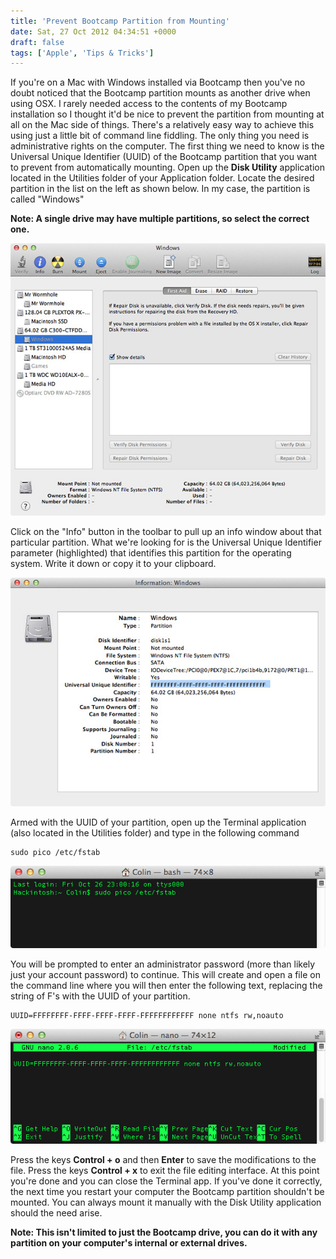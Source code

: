 ```yaml
---
title: 'Prevent Bootcamp Partition from Mounting'
date: Sat, 27 Oct 2012 04:34:51 +0000
draft: false
tags: ['Apple', 'Tips & Tricks']
---
```


If you're on a Mac with Windows installed via Bootcamp then you've no doubt noticed that the Bootcamp partition mounts as another drive when using OSX. I rarely needed access to the contents of my Bootcamp installation so I thought it'd be nice to prevent the partition from mounting at all on the Mac side of things. There's a relatively easy way to achieve this using just a little bit of command line fiddling. The only thing you need is administrative rights on the computer. The first thing we need to know is the Universal Unique Identifier (UUID) of the Bootcamp partition that you want to prevent from automatically mounting. Open up the **Disk Utility** application located in the Utilities folder of your Application folder. Locate the desired partition in the list on the left as shown below. In my case, the partition is called "Windows"

**Note: A single drive may have multiple partitions, so select the correct one.**

![Disk Utility Partition Select](PartitionSelect.jpg)

Click on the "Info" button in the toolbar to pull up an info window about that particular partition. What we're looking for is the Universal Unique Identifier parameter (highlighted) that identifies this partition for the operating system. Write it down or copy it to your clipboard.

![Disk Utility Info Window](InfoWindow.jpg)

Armed with the UUID of your partition, open up the Terminal application (also located in the Utilities folder) and type in the following command

```
sudo pico /etc/fstab
```

![Use Terminal to edit /etc/fstab](Editfstab.jpg)

You will be prompted to enter an administrator password (more than likely just your account password) to continue. This will create and open a file on the command line where you will then enter the following text, replacing the string of F's with the UUID of your partition.

```
UUID=FFFFFFFF-FFFF-FFFF-FFFF-FFFFFFFFFFFF none ntfs rw,noauto
```

![Enter text into /etc/fstab](picoedit.jpg)

Press the keys **Control + o** and then **Enter** to save the modifications to the file. Press the keys **Control + x** to exit the file editing interface. At this point you're done and you can close the Terminal app. If you've done it correctly, the next time you restart your computer the Bootcamp partition shouldn't be mounted. You can always mount it manually with the Disk Utility application should the need arise.

**Note: This isn't limited to just the Bootcamp drive, you can do it with any partition on your computer's internal or external drives.**